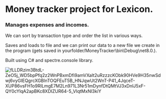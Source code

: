 # Money tracker project for Lexicon.

### Manages expenses and incomes.

We can sort by transaction type and order the list in various ways.

Saves and loads to file and we can print our data to a new file we create in the program (gets saved in yourfolder/MoneyTracker\bin\Debug\net8.0.). 

Built using C# and spectre.console library. 

![fLLDRzim3BtdL-ZeO5j_WD5bpPfq2z2WnPBxmDfi9amVXaIt2uRzzzcKObk90HVe9H35nwSdwj6vyGIEQgrcXGBlnTOQFEuT5B_HNJqwUt2WnT-P41_4JqceT-XUP86vsFH1o9RILmgE7M2Ln971L3Nr51mDynfDtQMtVJ3xDnlJ5xF-QY0cYlqA2apBKc8XDIZUR64-5_VIqtMxNl3kiY](https://github.com/user-attachments/assets/4f6a751d-2b20-4a4a-a1ef-2ad87bdf894a)
